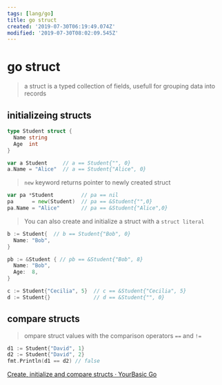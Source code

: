 ```yaml
---
tags: [lang/go]
title: go struct
created: '2019-07-30T06:19:49.074Z'
modified: '2019-07-30T08:02:09.545Z'
---
```


# go struct

> a struct is a typed collection of fields, usefull for grouping data into records

## initializeing structs

```go
type Student struct {
  Name string
  Age  int
}

var a Student     // a == Student{"", 0}
a.Name = "Alice"  // a == Student{"Alice", 0}
```

> `new` keyword returns pointer to newly created struct
```go
var pa *Student         // pa == nil
pa      = new(Student)  // pa == &Student{"",0} 
pa.Name = "Alice"       // pa == &Student{"Alice",0} 
```

> You can also create and initialize a struct with a `struct literal`
```go
b := Student{  // b == Student{"Bob", 0}
  Name: "Bob",
}

pb := &Student { // pb == &Student{"Bob", 8}
  Name: "Bob",
  Age:  8,
}

c := Student{"Cecilia", 5}  // c == &Student{"Cecilia", 5}
d := Student{}              // d == &Student{"", 0}
```

## compare structs
> ompare struct values with the comparison operators `==` and `!=`
```go
d1 := Student{"David", 1}
d2 := Student{"David", 2}
fmt.Println(d1 == d2) // false
```

[Create, initialize and compare structs · YourBasic Go](https://yourbasic.org/golang/structs-explained/)
